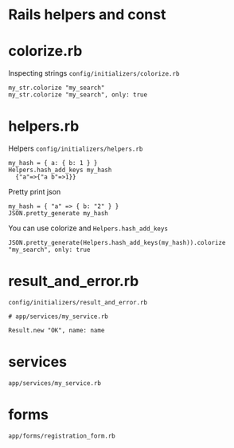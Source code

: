 # Rails helpers and const

# colorize.rb

Inspecting strings `config/initializers/colorize.rb`
```
my_str.colorize "my_search"
my_str.colorize "my_search", only: true
```

# helpers.rb

Helpers `config/initializers/helpers.rb`
```
my_hash = { a: { b: 1 } }
Helpers.hash_add_keys my_hash
  {"a"=>{"a b"=>1}}
```

Pretty print json

```
my_hash = { "a" => { b: "2" } }
JSON.pretty_generate my_hash
```

You can use colorize and `Helpers.hash_add_keys`
```
JSON.pretty_generate(Helpers.hash_add_keys(my_hash)).colorize "my_search", only: true
```

# result_and_error.rb

`config/initializers/result_and_error.rb`

```
# app/services/my_service.rb

Result.new "OK", name: name
```

# services

`app/services/my_service.rb`

# forms

`app/forms/registration_form.rb`
